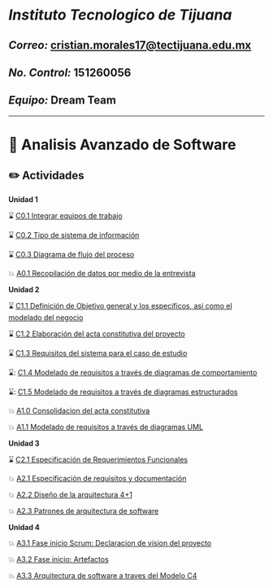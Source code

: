 # ***Instituto Tecnologico de Tijuana*** 

## ***Correo:*** cristian.morales17@tectijuana.edu.mx

## ***No. Control:*** 151260056

## ***Equipo:*** Dream Team
---

# :blue_book: Analisis Avanzado de Software

## :pencil2: Actividades

**Unidad 1**

⌛️ [C0.1 Integrar equipos de trabajo](https://github.com/aris-dev/Analisis-Avanzado-de-Software/blob/main/Blog/C0.1_CristhianMorales_DreamTeam.md)

⌛️ [C0.2 Tipo de sistema de información](https://github.com/aris-dev/Analisis-Avanzado-de-Software/blob/main/Blog/C0.2_CristhianMorales_DreamTeam.md)

⌛️ [C0.3 Diagrama de flujo del proceso](https://github.com/aris-dev/Analisis-Avanzado-de-Software/blob/main/Blog/C0.3_Diagrama%20de%20flujo%20del%20proceso_CristhianMorales.md)

:boom: [A0.1 Recopilación de datos por medio de la entrevista](https://github.com/aris-dev/Analisis-Avanzado-de-Software/blob/main/Blog/A0.1_Recopilaci%C3%B3n_de_datos_por_medio_de_la_entrevista_MoralesArismendiCristhian.md)


**Unidad 2**

⌛️ [C1.1 Definición de Objetivo general y los especificos, asi como el modelado del negocio](https://github.com/aris-dev/Analisis-Avanzado-de-Software/blob/main/Blog/C1.1_Definici%C3%B3n%20de%20Objetivo%20general%20y%20los%20especificos,%20asi%20como%20el%20modelado%20del%20negocio_CristhianMorales.md)

⌛️ [C1.2 Elaboración del acta constitutiva del proyecto](https://github.com/aris-dev/Analisis-Avanzado-de-Software/blob/main/Blog/C1.2_Elaboracion%20del%20acta%20constitutiva%20del%20proyecto_CristhianMorales.md)

⌛️ [C1.3 Requisitos del sistema para el caso de estudio](https://github.com/aris-dev/Analisis-Avanzado-de-Software/blob/main/Blog/C1.3_Requisitos_del_sistema_para_el_caso_de_estudio_CristhianMoralesArismendi.md)

⌛️: [C1.4 Modelado de requisitos a través de diagramas de comportamiento](https://github.com/aris-dev/Analisis-Avanzado-de-Software/blob/main/Blog/C1.4_UML_Casos_de_uso_secuencia_clases_CristhianMoralesArismendi.md)

⌛️: [C1.5 Modelado de requisitos a través de diagramas estructurados](https://github.com/aris-dev/Analisis-Avanzado-de-Software/blob/main/Blog/C1.5_UML_Estado_componentes_distribucion_CristhianMoralesArismendi.md)

:boom: [A1.0 Consolidacion del acta constitutiva](https://github.com/aris-dev/Analisis-Avanzado-de-Software/blob/main/Blog/A1.0_Preparation_of_the_constitutive_act_of_the_project_CristhianMorales.md)

:boom: [A1.1 Modelado de requisitos a través de diagramas UML](https://github.com/aris-dev/Analisis-Avanzado-de-Software/blob/main/Blog/A1.1_Requirements_modeling_through_UML_diagrams.md)

**Unidad 3**

⌛️ [C2.1 Especificación de Requerimientos Funcionales](https://github.com/aris-dev/Analisis-Avanzado-de-Software/blob/main/Blog/C2.1_EspecificacionRequerimientos_Funcionales_CristhianAntonioMoralesArismendi.md)

:boom: [A2.1 Especificación de requisitos y documentación](https://github.com/aris-dev/Analisis-Avanzado-de-Software/blob/main/Blog/A2.1_Requirements_Specification_and_documentation_MoralesArismendiCristhian.md)

:boom: [A2.2 Diseño de la arquitectura 4+1](https://github.com/aris-dev/Analisis-Avanzado-de-Software/blob/main/Blog/A2.2_Dise%C3%B1o_de_la_arquitectura_4%2B1_MoralesArismendiCristhian.md)

:boom: [A2.3 Patrones de arquitectura de software](https://github.com/aris-dev/Analisis-Avanzado-de-Software/blob/main/Blog/A2.3_Patrones_de_arquitectura_de_software.md)

**Unidad 4**

:boom: [A3.1 Fase inicio Scrum: Declaracion de vision del proyecto](https://github.com/aris-dev/Analisis-Avanzado-de-Software/blob/main/Documentos/A3.1_Fase_inicio_Scrum_Declaracion_de_vision_del-proyecto_MoralesArismendiCrishian.pdf)

:boom: [A3.2 Fase inicio: Artefactos](https://github.com/aris-dev/Analisis-Avanzado-de-Software/blob/main/Documentos/A3.2_Fase-Inicial-Artefactos_CristhianMoralesArismendi.pdf)

:boom: [A3.3 Arquitectura de software a traves del Modelo C4](https://github.com/aris-dev/Analisis-Avanzado-de-Software/blob/main/Documentos/A3.3_Arquitectura-de-software-a-traves-del-Modelo-C4_CristhianMoralesArismendi.pdf)



